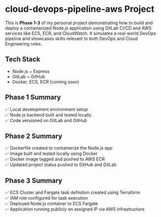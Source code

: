 # cloud-devops-pipeline-aws Project

This is **Phase 1-3** of my personal project demonstrating how to build and deploy a containerized Node.js application using GitLab CI/CD and AWS services like ECS, ECR, and CloudWatch. It simulates a real-world DevOps pipeline and showcases skills relevant to both DevOps and Cloud Engineering roles.

## Tech Stack
- Node.js + Express
- GitLab + GitHub
- Docker, ECS, ECR (coming soon)

## Phase 1 Summary
✅ Local development environment setup  
✅ Node.js backend built and tested locally  
✅ Code versioned on GitLab and GitHub

## Phase 2 Summary
✅ Dockerfile created to containerize the Node.js app  
✅ Image built and tested locally using Docker  
✅ Docker image tagged and pushed to AWS ECR  
✅ Updated project status pushed to GitHub and GitLab

## Phase 3 Summary
✅ ECS Cluster and Fargate task definition created using Terraform  
✅ IAM role configured for task execution  
✅ Deployed Node.js container to ECS Fargate  
✅ Application running publicly on assigned IP via AWS infrastructure 
